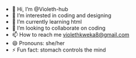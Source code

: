 - 👋 Hi, I’m @Violeth-hub
- 👀 I’m interested in coding and designing
- 🌱 I’m currently learning html
- 💞️ I’m looking to collaborate on coding
- 📫 How to reach me violethkweka8@gmail.com
- 😄 Pronouns: she/her
- ⚡ Fun fact: stomach controls the mind

<!---
Violeth-hub/Violeth-hub is a ✨ special ✨ repository because its `README.md` (this file) appears on your GitHub profile.
You can click the Preview link to take a look at your changes.
--->
